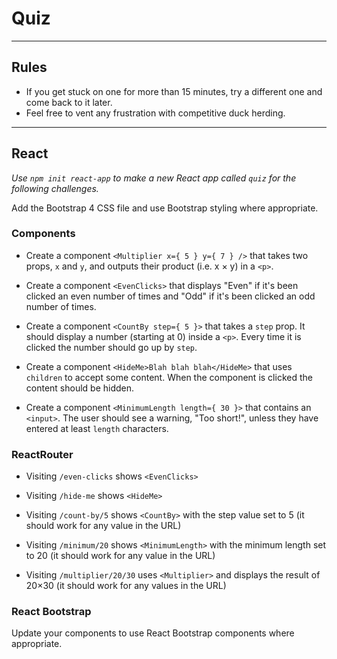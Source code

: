 # Quiz

---

## Rules

- If you get stuck on one for more than 15 minutes, try a different one and come back to it later.
- Feel free to vent any frustration with competitive duck herding.

---

## React

*Use `npm init react-app` to make a new React app called `quiz` for the following challenges.*

Add the Bootstrap 4 CSS file and use Bootstrap styling where appropriate.

### Components

- Create a component `<Multiplier x={ 5 } y={ 7 } />` that takes two props, `x` and `y`, and outputs their product (i.e. x × y) in a `<p>`.

- Create a component `<EvenClicks>` that displays "Even" if it's been clicked an even number of times and "Odd" if it's been clicked an odd number of times.

- Create a component `<CountBy step={ 5 }>` that takes a `step` prop. It should display a number (starting at 0) inside a `<p>`. Every time it is clicked the number should go up by `step`.

- Create a component `<HideMe>Blah blah blah</HideMe>` that uses `children` to accept some content. When the component is clicked the content should be hidden.

- Create a component `<MinimumLength length={ 30 }>` that contains an `<input>`. The user should see a warning, "Too short!", unless they have entered at least `length` characters.


### ReactRouter

- Visiting `/even-clicks` shows `<EvenClicks>`

- Visiting `/hide-me` shows `<HideMe>`

- Visiting `/count-by/5` shows `<CountBy>` with the step value set to 5 (it should work for any value in the URL)

- Visiting `/minimum/20` shows `<MinimumLength>` with the minimum length set to 20 (it should work for any value in the URL)

- Visiting `/multiplier/20/30` uses `<Multiplier>` and displays the result of 20×30 (it should work for any values in the URL)


### React Bootstrap

Update your components to use React Bootstrap components where appropriate.
